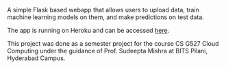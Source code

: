 A simple Flask based webapp that allows users to upload data, train machine learning models on them, and make predictions on test data.

The app is running on Heroku and can be accessed [here](https://ml-interface-temp.herokuapp.com).

This project was done as a semester project for the course CS G527 Cloud Computing under the guidance of Prof. Sudeepta Mishra at BITS Pilani, Hyderabad Campus.
